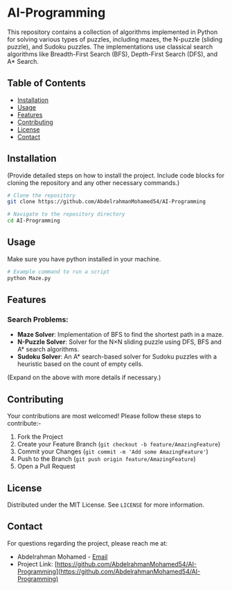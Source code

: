 # AI-Programming

This repository contains a collection of algorithms implemented in Python for solving various types of puzzles, including mazes, the N-puzzle (sliding puzzle), and Sudoku puzzles. The implementations use classical search algorithms like Breadth-First Search (BFS), Depth-First Search (DFS), and A* Search.

## Table of Contents

- [Installation](#installation)
- [Usage](#usage)
- [Features](#features)
- [Contributing](#contributing)
- [License](#license)
- [Contact](#contact)

## Installation

(Provide detailed steps on how to install the project. Include code blocks for cloning the repository and any other necessary commands.)

```bash
# Clone the repository
git clone https://github.com/AbdelrahmanMohamed54/AI-Programming

# Navigate to the repository directory
cd AI-Programming
```

## Usage

Make sure you have python installed in your machine.

```bash
# Example command to run a script
python Maze.py
```

## Features

### Search Problems:
- **Maze Solver**: Implementation of BFS to find the shortest path in a maze.
- **N-Puzzle Solver**: Solver for the N×N sliding puzzle using DFS, BFS and A* search algorithms.
- **Sudoku Solver**: An A* search-based solver for Sudoku puzzles with a heuristic based on the count of empty cells.

(Expand on the above with more details if necessary.)

## Contributing

Your contributions are most welcomed! Please follow these steps to contribute:-

1. Fork the Project
2. Create your Feature Branch (`git checkout -b feature/AmazingFeature`)
3. Commit your Changes (`git commit -m 'Add some AmazingFeature'`)
4. Push to the Branch (`git push origin feature/AmazingFeature`)
5. Open a Pull Request

## License

Distributed under the MIT License. See `LICENSE` for more information.

## Contact

For questions regarding the project, please reach me at:

- Abdelrahman Mohamed - [Email](mailto:budimohamed572@gmail.com)
- Project Link: [https://github.com/AbdelrahmanMohamed54/AI-Programming](https://github.com/AbdelrahmanMohamed54/AI-Programming)

